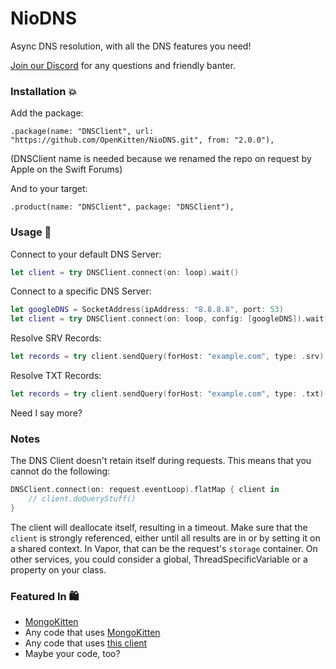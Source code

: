 # NioDNS

Async DNS resolution, with all the DNS features you need!

[Join our Discord](https://discord.gg/H6799jh) for any questions and friendly banter.

### Installation 💥

Add the package:

`.package(name: "DNSClient", url: "https://github.com/OpenKitten/NioDNS.git", from: "2.0.0"),`

(DNSClient name is needed because we renamed the repo on request by Apple on the Swift Forums)

And to your target:

`.product(name: "DNSClient", package: "DNSClient"),`

### Usage 🤯

Connect to your default DNS Server:
```swift
let client = try DNSClient.connect(on: loop).wait()
```

Connect to a specific DNS Server:
```swift
let googleDNS = SocketAddress(ipAddress: "8.8.8.8", port: 53)
let client = try DNSClient.connect(on: loop, config: [googleDNS]).wait()
```

Resolve SRV Records:

```swift
let records = try client.sendQuery(forHost: "example.com", type: .srv).wait()
```

Resolve TXT Records:

```swift
let records = try client.sendQuery(forHost: "example.com", type: .txt).wait()
```

Need I say more?

### Notes

The DNS Client doesn't retain itself during requests. This means that you cannot do the following:

```swift
DNSClient.connect(on: request.eventLoop).flatMap { client in
    // client.doQueryStuff()
}
```

The client will deallocate itself, resulting in a timeout. Make sure that the `client` is strongly referenced, either until all results are in or by setting it on a shared context. In Vapor, that can be the request's `storage` container. On other services, you could consider a global, ThreadSpecificVariable or a property on your class.

### Featured In 🛍

- [MongoKitten](https://github.com/openkitten/mongokitten)
- Any code that uses [MongoKitten](https://github.com/openkitten/mongokitten)
- Any code that uses [this client](https://github.com/OpenKitten/NioDNS)
- Maybe your code, too?
